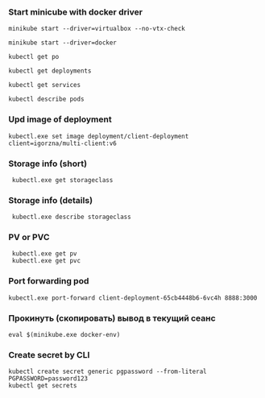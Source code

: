 ### Start minicube with docker driver
```shell
minikube start --driver=virtualbox --no-vtx-check
```

```shell
minikube start --driver=docker
```

```shell
kubectl get po
```

```shell
kubectl get deployments
```

```shell
kubectl get services
```

```shell
kubectl describe pods
```

### Upd image of deployment
```shell
kubectl.exe set image deployment/client-deployment client=igorzna/multi-client:v6
```

### Storage info (short)
```shell
 kubectl.exe get storageclass
```

### Storage info (details)
```shell
 kubectl.exe describe storageclass
```

### PV or PVC
```shell
 kubectl.exe get pv
 kubectl.exe get pvc
```

### Port forwarding pod
```shell
kubectl.exe port-forward client-deployment-65cb4448b6-6vc4h 8888:3000
```

### Прокинуть (скопировать) вывод в текущий сеанс
```shell
eval $(minikube.exe docker-env)
```

### Create secret by CLI
```shell
kubectl create secret generic pgpassword --from-literal PGPASSWORD=password123
kubectl get secrets
```